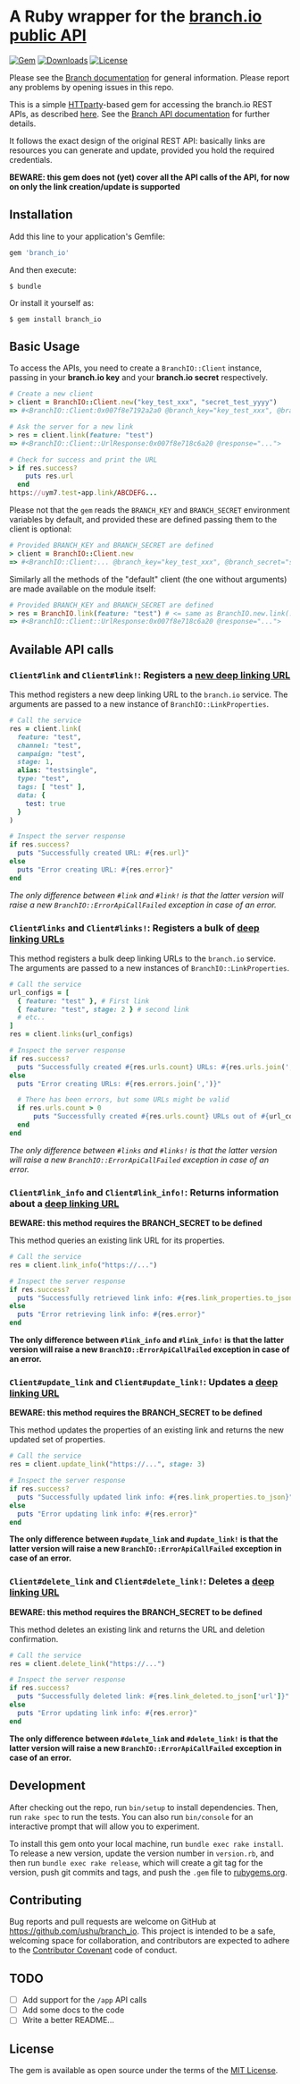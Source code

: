 # A Ruby wrapper for the [branch.io](http://branch.io) [public API](https://github.com/BranchMetrics/branch-deep-linking-public-api)

[![Gem](https://img.shields.io/gem/v/branch_io.svg?style=flat)](https://rubygems.org/gems/branch_io)
[![Downloads](https://img.shields.io/gem/dt/branch_io.svg?style=flat)](https://rubygems.org/gems/branch_io)
[![License](https://img.shields.io/badge/license-MIT-green.svg?style=flat)](https://github.com/ushu/branch_io/blob/master/LICENSE)
<!-- [![CircleCI](https://img.shields.io/circleci/project/github/ushu/branch_io.svg)](https://circleci.com/gh/ushu/branch_io) -->

Please see the [Branch documentation](https://docs.branch.io) for general information. Please report any
problems by opening issues in this repo.

This is a simple [HTTparty](https://github.com/jnunemaker/httparty)-based gem for accessing the branch.io REST APIs,
as described [here](https://github.com/BranchMetrics/branch-deep-linking-public-api). See the [Branch API documentation](https://docs.branch.io/pages/apps/api/) for further details.

It follows the exact design of the original REST API: basically links are resources you can generate and update,
provided you hold the required credentials.

**BEWARE: this gem does not (yet) cover all the API calls of the API, for now on only the link creation/update is supported**


## Installation

Add this line to your application's Gemfile:

```ruby
gem 'branch_io'
```

And then execute:

    $ bundle

Or install it yourself as:

    $ gem install branch_io


## Basic Usage

To access the APIs, you need to create a `BranchIO::Client` instance, passing in your
**branch.io key** and your **branch.io secret** respectively.

```ruby
# Create a new client
> client = BranchIO::Client.new("key_test_xxx", "secret_test_yyyy")
=> #<BranchIO::Client:0x007f8e7192a2a0 @branch_key="key_test_xxx", @branch_secret="secret_test_yyy">

# Ask the server for a new link
> res = client.link(feature: "test")
=> #<BranchIO::Client::UrlResponse:0x007f8e718c6a20 @response="...">

# Check for success and print the URL
> if res.success?
    puts res.url
  end
https://uym7.test-app.link/ABCDEFG...
```

Please not that the `gem` reads the `BRANCH_KEY` and `BRANCH_SECRET` environment
variables by default, and provided these are defined passing them to the client is
optional:

```ruby
# Provided BRANCH_KEY and BRANCH_SECRET are defined
> client = BranchIO::Client.new
=> #<BranchIO::Client:... @branch_key="key_test_xxx", @branch_secret="secret_test_yyy">
```

Similarly all the methods of the "default" client (the one without arguments) are made
available on the module itself:

```ruby
# Provided BRANCH_KEY and BRANCH_SECRET are defined
> res = BranchIO.link(feature: "test") # <= same as BranchIO.new.link(...)
=> #<BranchIO::Client::UrlResponse:0x007f8e718c6a20 @response="...">
```


## Available API calls

### `Client#link` and `Client#link!`: Registers a [new deep linking URL](https://github.com/BranchMetrics/branch-deep-linking-public-api#creating-a-deep-linking-url)

This method registers a new deep linking URL to the `branch.io` service. The arguments
are passed to a new instance of `BranchIO::LinkProperties`.

```ruby
# Call the service
res = client.link(
  feature: "test",
  channel: "test",
  campaign: "test",
  stage: 1,
  alias: "testsingle",
  type: "test",
  tags: [ "test" ],
  data: {
    test: true
  }
)

# Inspect the server response
if res.success?
  puts "Successfully created URL: #{res.url}"
else
  puts "Error creating URL: #{res.error}"
end
```

_The only difference between `#link` and `#link!` is that the latter version will
raise a new `BranchIO::ErrorApiCallFailed` exception in case of an error._

### `Client#links` and `Client#links!`: Registers a bulk of [deep linking URLs](https://github.com/BranchMetrics/branch-deep-linking-public-api#creating-a-deep-linking-url)

This method registers a bulk deep linking URLs to the `branch.io` service. The arguments
are passed to a new instances of `BranchIO::LinkProperties`.

```ruby
# Call the service
url_configs = [
  { feature: "test" }, # First link
  { feature: "test", stage: 2 } # second link
  # etc..
]
res = client.links(url_configs)

# Inspect the server response
if res.success?
  puts "Successfully created #{res.urls.count} URLs: #{res.urls.join(',')}"
else
  puts "Error creating URLs: #{res.errors.join(',')}"

  # There has been errors, but some URLs might be valid
  if res.urls.count > 0
      puts "Successfully created #{res.urls.count} URLs out of #{url_configs.count}: #{res.urls.join(',')}"
  end
end
```

_The only difference between `#links` and `#links!` is that the latter version will
raise a new `BranchIO::ErrorApiCallFailed` exception in case of an error._

### `Client#link_info` and `Client#link_info!`: Returns information about a [deep linking URL](https://github.com/BranchMetrics/branch-deep-linking-public-api#creating-a-deep-linking-url)

**BEWARE: this method requires the BRANCH_SECRET to be defined**

This method queries an existing link URL for its properties.

```ruby
# Call the service
res = client.link_info("https://...")

# Inspect the server response
if res.success?
  puts "Successfully retrieved link info: #{res.link_properties.to_json}"
else
  puts "Error retrieving link info: #{res.error}"
end
```

**The only difference between `#link_info` and `#link_info!` is that the latter version will
raise a new `BranchIO::ErrorApiCallFailed` exception in case of an error.**

### `Client#update_link` and `Client#update_link!`: Updates a [deep linking URL](https://github.com/BranchMetrics/branch-deep-linking-public-api#creating-a-deep-linking-url)

**BEWARE: this method requires the BRANCH_SECRET to be defined**

This method updates the properties of an existing link and returns the new updated
set of properties.

```ruby
# Call the service
res = client.update_link("https://...", stage: 3)

# Inspect the server response
if res.success?
  puts "Successfully updated link info: #{res.link_properties.to_json}"
else
  puts "Error updating link info: #{res.error}"
end
```

**The only difference between `#update_link` and `#update_link!` is that the latter version will
raise a new `BranchIO::ErrorApiCallFailed` exception in case of an error.**

### `Client#delete_link` and `Client#delete_link!`: Deletes a [deep linking URL](https://github.com/BranchMetrics/branch-deep-linking-public-api#creating-a-deep-linking-url)

**BEWARE: this method requires the BRANCH_SECRET to be defined**

This method deletes an existing link and returns the URL and deletion confirmation.

```ruby
# Call the service
res = client.delete_link("https://...")

# Inspect the server response
if res.success?
  puts "Successfully deleted link: #{res.link_deleted.to_json['url']}"
else
  puts "Error updating link info: #{res.error}"
end
```

**The only difference between `#delete_link` and `#delete_link!` is that the latter version will
raise a new `BranchIO::ErrorApiCallFailed` exception in case of an error.**

## Development

After checking out the repo, run `bin/setup` to install dependencies. Then, run `rake spec` to run the tests. You can also run `bin/console` for an interactive prompt that will allow you to experiment.

To install this gem onto your local machine, run `bundle exec rake install`. To release a new version, update the version number in `version.rb`, and then run `bundle exec rake release`, which will create a git tag for the version, push git commits and tags, and push the `.gem` file to [rubygems.org](https://rubygems.org).


## Contributing

Bug reports and pull requests are welcome on GitHub at https://github.com/ushu/branch_io. This project is intended to be a safe, welcoming space for collaboration, and contributors are expected to adhere to the [Contributor Covenant](http://contributor-covenant.org) code of conduct.


## TODO

 - [ ] Add support for the `/app` API calls
 - [ ] Add some docs to the code
 - [ ] Write a better README...

## License

The gem is available as open source under the terms of the [MIT License](http://opensource.org/licenses/MIT).
